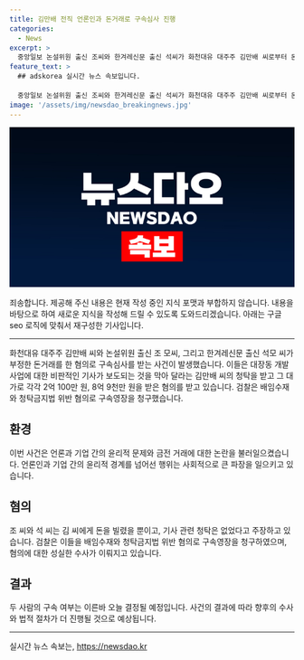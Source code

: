 ```yaml
---
title: 김만배 전직 언론인과 돈거래로 구속심사 진행
categories:
  - News
excerpt: >
  중앙일보 논설위원 출신 조씨와 한겨레신문 출신 석씨가 화천대유 대주주 김만배 씨로부터 돈을 받은 혐의로 구속심사를 받았습니다. 김 씨는 기사 청탁 대가로 2억 100만 원, 8억 9천만 원을 받았다는 것으로 알려져 검찰은 배임수재와 청탁금지법 위반 혐의로 구속영장을 청구했습니다. 하지만 조씨와 석씨는 개인적으로 돈을 빌렸을 뿐이고, 기사 관련 청탁은 없었다고 주장하고 있습니다. 또한, 한국일보 전 간부 김씨 역시 이와 관련된 수사 중이었으나 지난 달 숨진 채 발견되는 사건이 발생했습니다.
feature_text: >
  ## adskorea 실시간 뉴스 속보입니다.

  중앙일보 논설위원 출신 조씨와 한겨레신문 출신 석씨가 화천대유 대주주 김만배 씨로부터 돈을 받은 혐의로 구속심사를 받았습니다. 김 씨는 기사 청탁 대가로 2억 100만 원, 8억 9천만 원을 받았다는 것으로 알려져 검찰은 배임수재와 청탁금지법 위반 혐의로 구속영장을 청구했습니다. 하지만 조씨와 석씨는 개인적으로 돈을 빌렸을 뿐이고, 기사 관련 청탁은 없었다고 주장하고 있습니다. 또한, 한국일보 전 간부 김씨 역시 이와 관련된 수사 중이었으나 지난 달 숨진 채 발견되는 사건이 발생했습니다.
image: '/assets/img/newsdao_breakingnews.jpg'
---
```


<p><img src="/assets/img/newsdao_breakingnews.jpg" alt="adskorea 속보" /></p>

<p>죄송합니다. 제공해 주신 내용은 현재 작성 중인 지식 포맷과 부합하지 않습니다. 내용을 바탕으로 하여 새로운 지식을 작성해 드릴 수 있도록 도와드리겠습니다. 아래는 구글 seo 로직에 맞춰서 재구성한 기사입니다.</p>

<hr>

<p data-ke-size="size16">화천대유 대주주 김만배 씨와 논설위원 출신 조 모씨, 그리고 한겨레신문 출신 석모 씨가 부정한 돈거래를 한 혐의로 구속심사를 받는 사건이 발생했습니다. 이들은 대장동 개발 사업에 대한 비판적인 기사가 보도되는 것을 막아 달라는 김만배 씨의 청탁을 받고 그 대가로 각각 2억 100만 원, 8억 9천만 원을 받은 혐의를 받고 있습니다. 검찰은 배임수재와 청탁금지법 위반 혐의로 구속영장을 청구했습니다.</p>

<h2 data-ke-size="size26">환경</h2>

<p data-ke-size="size16">이번 사건은 언론과 기업 간의 윤리적 문제와 금전 거래에 대한 논란을 불러일으켰습니다. 언론인과 기업 간의 윤리적 경계를 넘어선 행위는 사회적으로 큰 파장을 일으키고 있습니다. </p>

<h2 data-ke-size="size26">혐의</h2>

<p data-ke-size="size16">조 씨와 석 씨는 김 씨에게 돈을 빌렸을 뿐이고, 기사 관련 청탁은 없었다고 주장하고 있습니다. 검찰은 이들을 배임수재와 청탁금지법 위반 혐의로 구속영장을 청구하였으며, 혐의에 대한 성실한 수사가 이뤄지고 있습니다. </p>

<h2 data-ke-size="size26">결과</h2>

<p data-ke-size="size16">두 사람의 구속 여부는 이른바 오늘 결정될 예정입니다. 사건의 결과에 따라 향후의 수사와 법적 절차가 더 진행될 것으로 예상됩니다.</p>

<hr>
실시간 뉴스 속보는, <a href="https://newsdao.kr" rel="dofollow">https://newsdao.kr</a>


